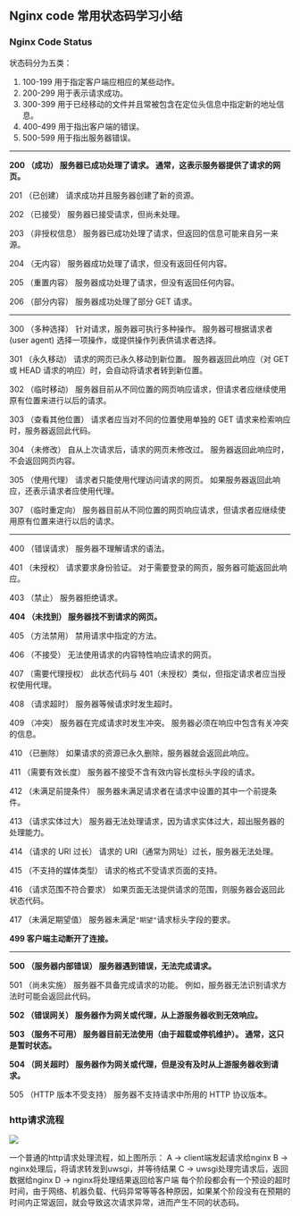 ## Nginx code 常用状态码学习小结

### Nginx Code Status

状态码分为五类：

1. 100-199 用于指定客户端应相应的某些动作。
2. 200-299 用于表示请求成功。
3. 300-399 用于已经移动的文件并且常被包含在定位头信息中指定新的地址信息。
4. 400-499 用于指出客户端的错误。 
5. 500-599 用于指出服务器错误。

---

**200 （成功） 服务器已成功处理了请求。 通常，这表示服务器提供了请求的网页。**

201 （已创建） 请求成功并且服务器创建了新的资源。

202 （已接受） 服务器已接受请求，但尚未处理。

203 （非授权信息） 服务器已成功处理了请求，但返回的信息可能来自另一来源。

204 （无内容） 服务器成功处理了请求，但没有返回任何内容。

205 （重置内容） 服务器成功处理了请求，但没有返回任何内容。

206 （部分内容） 服务器成功处理了部分 GET 请求。

---

300 （多种选择） 针对请求，服务器可执行多种操作。 服务器可根据请求者 (user agent) 选择一项操作，或提供操作列表供请求者选择。

301 （永久移动） 请求的网页已永久移动到新位置。 服务器返回此响应（对 GET 或 HEAD 请求的响应）时，会自动将请求者转到新位置。

302 （临时移动） 服务器目前从不同位置的网页响应请求，但请求者应继续使用原有位置来进行以后的请求。

303 （查看其他位置） 请求者应当对不同的位置使用单独的 GET 请求来检索响应时，服务器返回此代码。

304 （未修改） 自从上次请求后，请求的网页未修改过。 服务器返回此响应时，不会返回网页内容。

305 （使用代理） 请求者只能使用代理访问请求的网页。 如果服务器返回此响应，还表示请求者应使用代理。

307 （临时重定向） 服务器目前从不同位置的网页响应请求，但请求者应继续使用原有位置来进行以后的请求。

---

400 （错误请求） 服务器不理解请求的语法。

401 （未授权） 请求要求身份验证。 对于需要登录的网页，服务器可能返回此响应。

403 （禁止） 服务器拒绝请求。

**404 （未找到） 服务器找不到请求的网页。**

405 （方法禁用） 禁用请求中指定的方法。

406 （不接受） 无法使用请求的内容特性响应请求的网页。

407 （需要代理授权） 此状态代码与 401（未授权）类似，但指定请求者应当授权使用代理。

408 （请求超时） 服务器等候请求时发生超时。

409 （冲突） 服务器在完成请求时发生冲突。 服务器必须在响应中包含有关冲突的信息。

410 （已删除） 如果请求的资源已永久删除，服务器就会返回此响应。

411 （需要有效长度） 服务器不接受不含有效内容长度标头字段的请求。

412 （未满足前提条件） 服务器未满足请求者在请求中设置的其中一个前提条件。

413 （请求实体过大） 服务器无法处理请求，因为请求实体过大，超出服务器的处理能力。

414 （请求的 URI 过长） 请求的 URI（通常为网址）过长，服务器无法处理。

415 （不支持的媒体类型） 请求的格式不受请求页面的支持。

416 （请求范围不符合要求） 如果页面无法提供请求的范围，则服务器会返回此状态代码。

417 （未满足期望值） 服务器未满足``"期望"``请求标头字段的要求。

**499 客户端主动断开了连接。**

---

**500 （服务器内部错误） 服务器遇到错误，无法完成请求。**

501 （尚未实施） 服务器不具备完成请求的功能。 例如，服务器无法识别请求方法时可能会返回此代码。

**502 （错误网关） 服务器作为网关或代理，从上游服务器收到无效响应。**

**503 （服务不可用） 服务器目前无法使用（由于超载或停机维护）。 通常，这只是暂时状态。**

**504 （网关超时） 服务器作为网关或代理，但是没有及时从上游服务器收到请求。**

505 （HTTP 版本不受支持） 服务器不支持请求中所用的 HTTP 协议版本。

### http请求流程

![](/images/http.png)

一个普通的http请求处理流程，如上图所示：
A -> client端发起请求给nginx
B -> nginx处理后，将请求转发到uwsgi，并等待结果
C -> uwsgi处理完请求后，返回数据给nginx
D -> nginx将处理结果返回给客户端
每个阶段都会有一个预设的超时时间，由于网络、机器负载、代码异常等等各种原因，如果某个阶段没有在预期的时间内正常返回，就会导致这次请求异常，进而产生不同的状态码。